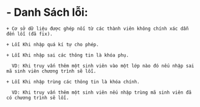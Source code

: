 # - Danh Sách lỗi:
	
	+ Cơ sở dữ liệu được ghép nối từ các thành viên không chính xác dẫn đến lỗi (đã fix).

	+ Lỗi Khi nhập quá kí tự cho phép.

	+ Lỗi Khi nhập sai các thông tin là khóa phụ.

	  VD: Khi truy vấn thêm một sinh viên vào một lớp nào đó nếu nhập sai mã sinh viên chương trình sẽ lỗi.

	+ Lỗi Khi nhập trùng các thông tin là khóa chính.

	  VD: Khi truy vấn thêm một sinh viên nếu nhập trùng mã sinh viên đã có chương trình sẽ lỗi.
